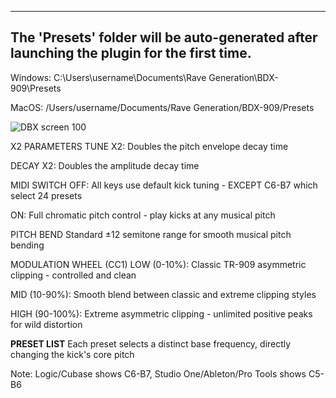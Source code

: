 ------------------------------------------------------------------------------------
The 'Presets' folder will be auto-generated after launching the plugin for the first time.
------------------------------------------------------------------------------------

Windows:
C:\Users\username\Documents\Rave Generation\BDX-909\Presets

MacOS:
/Users/username/Documents/Rave Generation/BDX-909/Presets

![DBX screen 100](https://github.com/user-attachments/assets/64754f74-f33d-4d74-b093-901a24a3e25a)

X2 PARAMETERS
TUNE X2: Doubles the pitch envelope decay time

DECAY X2: Doubles the amplitude decay time


MIDI SWITCH
OFF: All keys use default kick tuning - EXCEPT C6-B7 which select 24 presets

ON: Full chromatic pitch control - play kicks at any musical pitch


PITCH BEND
Standard ±12 semitone range for smooth musical pitch bending


MODULATION WHEEL (CC1)
LOW (0-10%): Classic TR-909 asymmetric clipping - controlled and clean

MID (10-90%): Smooth blend between classic and extreme clipping styles 

HIGH (90-100%): Extreme asymmetric clipping - unlimited positive peaks for wild distortion


**PRESET LIST**
Each preset selects a distinct base frequency, directly changing the kick's core pitch

Note: Logic/Cubase shows C6-B7, Studio One/Ableton/Pro Tools shows C5-B6
